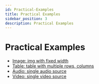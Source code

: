 ```yaml
---
id: Practical-Examples
title: Practical Examples
sidebar_position: 3
description: Practical Examples
---
```


# Practical Examples

- [Image: img with fixed width](TODO)
- [Table: table with multiple rows, columns](TODO)
- [Audio: single audio source](TODO)
- [Video: single video source](TODO)
